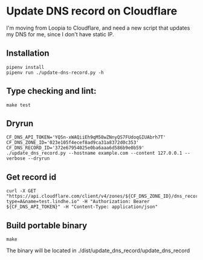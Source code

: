 # Update DNS record on Cloudflare

I'm moving from Loopia to Cloudflare, and need a new script that updates my DNS for me, since I don't have static IP.

## Installation

```shell
pipenv install
pipenv run ./update-dns-record.py -h
```

## Type checking and lint:

```shell
make test
```

## Dryrun

```shell
CF_DNS_API_TOKEN='YQSn-xWAQiiEh9qM58wZNnyQS7FUdoqGIUAbrh7T' CF_DNS_ZONE_ID='023e105f4ecef8ad9ca31a8372d0c353' CF_DNS_RECORD_ID='372e67954025e0ba6aaa6d586b9e0b59' ./update_dns_record.py --hostname example.com --content 127.0.0.1 --verbose --dryrun
```

## Get record id

```shell
curl -X GET "https://api.cloudflare.com/client/v4/zones/${CF_DNS_ZONE_ID}/dns_records?type=A&name=test.lindhe.io" -H "Authorization: Bearer ${CF_DNS_API_TOKEN}" -H "Content-Type: application/json"
```

## Build portable binary

```shell
make
```

The binary will be located in ./dist/update_dns_record/update_dns_record
